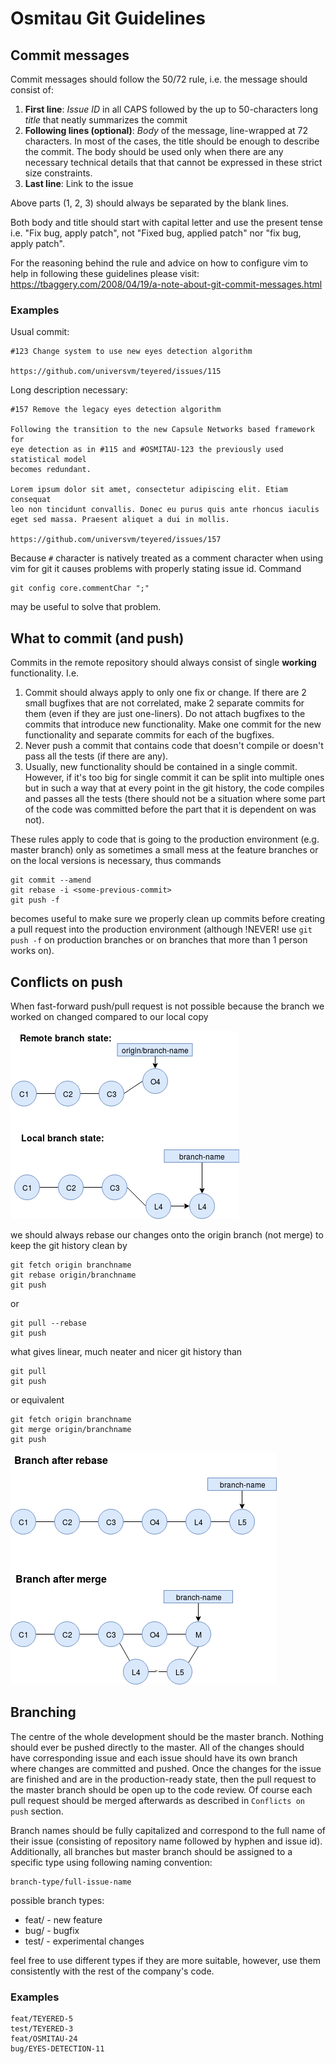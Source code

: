 
#  Osmitau Git Guidelines

## Commit messages
Commit messages should follow the 50/72 rule, i.e. the message should consist 
of:

1. **First line**: *Issue ID* in all CAPS  followed by the up 
to 50-characters long *title* that neatly 
summarizes the commit
2. **Following lines (optional)**: *Body* of the message, line-wrapped at 72 
characters. In most of the cases, the title should be enough to describe the 
commit. The body should be used only when there are any necessary technical 
details that that cannot be expressed in these strict size constraints.
3. **Last line**: Link to the issue

Above parts (1, 2, 3) should always be separated by the blank lines.

Both body and title should start with capital letter and use the present tense 
i.e. "Fix bug, apply patch", not "Fixed bug, applied patch" nor 
"fix bug, apply patch".

For the reasoning behind the rule and advice on how to configure vim to help 
in following these guidelines please visit: 
https://tbaggery.com/2008/04/19/a-note-about-git-commit-messages.html

### Examples
Usual commit:
```
#123 Change system to use new eyes detection algorithm

https://github.com/universvm/teyered/issues/115
```
Long description necessary:
```
#157 Remove the legacy eyes detection algorithm

Following the transition to the new Capsule Networks based framework for
eye detection as in #115 and #OSMITAU-123 the previously used statistical model
becomes redundant.

Lorem ipsum dolor sit amet, consectetur adipiscing elit. Etiam consequat
leo non tincidunt convallis. Donec eu purus quis ante rhoncus iaculis
eget sed massa. Praesent aliquet a dui in mollis.

https://github.com/universvm/teyered/issues/157
```

Because `#` character is natively treated as a comment character when using vim
for git it causes problems with properly stating issue id. Command
```
git config core.commentChar ";"
```
may be useful to solve that problem.
## What to commit (and push)

Commits in the remote repository should always consist of single **working** 
functionality. I.e.
1. Commit should always apply to only one fix or change. If there are 2 small 
bugfixes that are not correlated, make 2 separate commits for them (even if 
they are just one-liners). Do not attach bugfixes to the commits that 
introduce new functionality. Make one commit for the new functionality and 
separate commits for each of the bugfixes.
2. Never push a commit that contains code that doesn't compile or doesn't pass 
all the tests (if there are any).
3. Usually, new functionality should be contained in a single commit. However, 
if it's too big for single commit it can be split into multiple ones but in 
such a way that at every point in the git history, the code compiles and 
passes all the tests (there should not be a situation where some part of the 
code was committed before the part that it is dependent on was not).

These rules apply to code that is going to the production environment 
(e.g. master branch) only as sometimes a small mess at the feature branches or 
on the local versions is necessary, thus commands
```
git commit --amend
git rebase -i <some-previous-commit>
git push -f
```
becomes useful to make sure we properly clean up commits before creating a pull
request into the production environment (although !NEVER! use `git push -f` on
production branches or on branches that more than 1 person works on).


## Conflicts on push
When fast-forward push/pull request is not possible because the branch we 
worked on changed compared to our local copy

![](img/conflict.png)

we should always rebase our changes onto the origin branch (not merge) to keep 
the git history clean by
```
git fetch origin branchname
git rebase origin/branchname
git push
```
or
```
git pull --rebase
git push
```
what gives linear, much neater and nicer git history than
```
git pull
git push
```
or equivalent
```
git fetch origin branchname
git merge origin/branchname
git push
```

![](img/rebase-vs-merge.png)

## Branching
The centre of the whole development should be the master branch. Nothing should
ever be pushed directly to the master. All of the changes should have 
corresponding issue and each issue should have its own branch where changes are
committed and pushed. Once the changes for the issue are finished and are in 
the production-ready state, then the pull request to the master branch should 
be open up to the code review. Of course each pull request should be merged
afterwards as described in `Conflicts on push` section.

Branch names should be fully capitalized and correspond to the full name of
their issue (consisting of repository name followed by hyphen and issue id).
Additionally, all branches but master branch should be assigned to a specific 
type using following naming convention:
```
branch-type/full-issue-name
```
possible branch types:
 - feat/ - new feature
 - bug/ - bugfix
 - test/ - experimental changes
 
feel free to use different types if they are more suitable, however, use them 
consistently with the rest of the company's code.

### Examples
```
feat/TEYERED-5
test/TEYERED-3
feat/OSMITAU-24
bug/EYES-DETECTION-11
```

